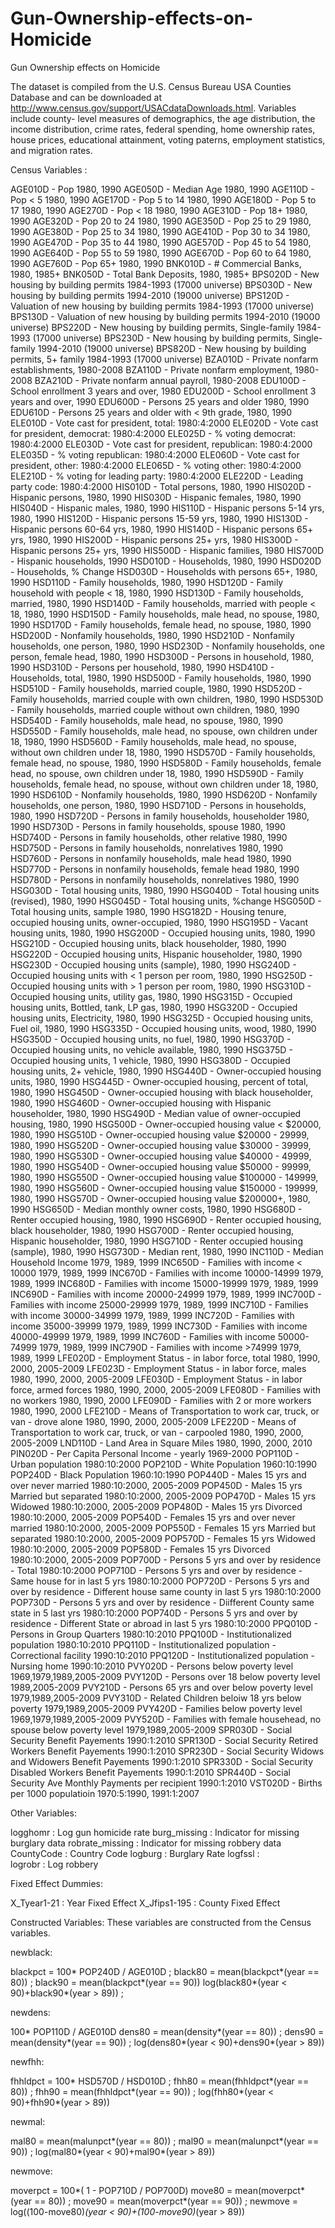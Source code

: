 # Gun-Ownership-effects-on-Homicide
Gun Ownership effects on Homicide


The dataset is compiled from the U.S. Census Bureau USA Counties Database and can be downloaded at http://www.census.gov/support/USACdataDownloads.html. Variables include county- level measures of demographics, the age distribution, the income distribution, crime rates, federal spending, home ownership rates, house prices, educational attainment, voting paterns, employment statistics, and migration rates.


Census Variables :

AGE010D - Pop 1980, 1990
AGE050D - Median Age 1980, 1990
AGE110D - Pop < 5 1980, 1990
AGE170D - Pop 5 to 14 1980, 1990
AGE180D - Pop 5 to 17 1980, 1990
AGE270D - Pop < 18 1980, 1990
AGE310D - Pop 18+ 1980, 1990
AGE320D - Pop 20 to 24 1980, 1990
AGE350D - Pop 25 to 29 1980, 1990
AGE380D - Pop 25 to 34 1980, 1990
AGE410D - Pop 30 to 34 1980, 1990
AGE470D - Pop 35 to 44 1980, 1990
AGE570D - Pop 45 to 54 1980, 1990
AGE640D - Pop 55 to 59 1980, 1990
AGE670D - Pop 60 to 64 1980, 1990
AGE760D - Pop 65+ 1980, 1990
BNK010D - # Commercial Banks, 1980, 1985+
BNK050D - Total Bank Deposits, 1980, 1985+
BPS020D - New housing by building permits 1984-1993 (17000 universe)
BPS030D - New housing by building permits 1994-2010 (19000 universe)
BPS120D - Valuation of new housing by building permits 1984-1993 (17000 universe)
BPS130D - Valuation of new housing by building permits 1994-2010 (19000 universe)
BPS220D - New housing by building permits, Single-family 1984-1993 (17000 universe)
BPS230D - New housing by building permits, Single-family 1994-2010 (19000 universe)
BPS820D - New housing by building permits, 5+ family 1984-1993 (17000 universe)
BZA010D - Private nonfarm establishments, 1980-2008
BZA110D - Private nonfarm employment, 1980-2008
BZA210D - Private nonfarm annual payroll, 1980-2008
EDU100D - School enrollment 3 years and over, 1980
EDU200D - School enrollment 3 years and over, 1990
EDU600D - Persons 25 years and older 1980, 1990
EDU610D - Persons 25 years and older with < 9th grade, 1980, 1990
ELE010D - Vote cast for president, total: 1980:4:2000
ELE020D - Vote cast for president, democrat: 1980:4:2000
ELE025D - % voting democrat: 1980:4:2000
ELE030D - Vote cast for president, republican: 1980:4:2000
ELE035D - % voting republican: 1980:4:2000
ELE060D - Vote cast for president, other: 1980:4:2000
ELE065D - % voting other: 1980:4:2000
ELE210D - % voting for leading party: 1980:4:2000
ELE220D - Leading party code: 1980:4:2000
HIS010D - Total persons, 1980, 1990
HIS020D - Hispanic persons, 1980, 1990
HIS030D - Hispanic females, 1980, 1990
HIS040D - Hispanic males, 1980, 1990
HIS110D - Hispanic persons 5-14 yrs, 1980, 1990
HIS120D - Hispanic persons 15-59 yrs, 1980, 1990
HIS130D - Hispanic persons 60-64 yrs, 1980, 1990
HIS140D - Hispanic persons 65+ yrs, 1980, 1990
HIS200D - Hispanic persons 25+ yrs, 1980
HIS300D - Hispanic persons 25+ yrs, 1990
HIS500D - Hispanic families, 1980
HIS700D - Hispanic households, 1990
HSD010D - Households, 1980, 1990
HSD020D - Households, % Change
HSD030D - Households with persons 65+, 1980, 1990
HSD110D - Family households, 1980, 1990
HSD120D - Family household with people < 18, 1980, 1990
HSD130D - Family households, married, 1980, 1990
HSD140D - Family households, married with people < 18, 1980, 1990
HSD150D - Family households, male head, no spouse, 1980, 1990
HSD170D - Family households, female head, no spouse, 1980, 1990
HSD200D - Nonfamily households, 1980, 1990
HSD210D - Nonfamily households, one person, 1980, 1990
HSD230D - Nonfamily households, one person, female head, 1980, 1990
HSD300D - Persons in household, 1980, 1990
HSD310D - Persons per household, 1980, 1990
HSD410D - Households, total, 1980, 1990
HSD500D - Family households, 1980, 1990
HSD510D - Family households, married couple, 1980, 1990
HSD520D - Family households, married couple with own children, 1980, 1990
HSD530D - Family households, married couple without own children, 1980, 1990
HSD540D - Family households, male head, no spouse, 1980, 1990
HSD550D - Family households, male head, no spouse, own children under 18, 1980, 1990
HSD560D - Family households, male head, no spouse, without own children under 18, 1980, 1990
HSD570D - Family households, female head, no spouse, 1980, 1990
HSD580D - Family households, female head, no spouse, own children under 18, 1980, 1990
HSD590D - Family households, female head, no spouse, without own children under 18, 1980, 1990
HSD610D - Nonfamily households, 1980, 1990
HSD620D - Nonfamily households, one person, 1980, 1990
HSD710D - Persons in households, 1980, 1990
HSD720D - Persons in family households, householder 1980, 1990
HSD730D - Persons in family households, spouse 1980, 1990
HSD740D - Persons in family households, other relative 1980, 1990
HSD750D - Persons in family households, nonrelatives 1980, 1990
HSD760D - Persons in nonfamily households, male head 1980, 1990
HSD770D - Persons in nonfamily households, female head 1980, 1990
HSD780D - Persons in nonfamily households, nonrelatives 1980, 1990
HSG030D - Total housing units, 1980, 1990
HSG040D - Total housing units (revised), 1980, 1990
HSG045D - Total housing units, %change
HSG050D - Total housing units, sample 1980, 1990
HSG182D - Housing tenure, occupied housing units, owner-occupied, 1980, 1990
HSG195D - Vacant housing units, 1980, 1990
HSG200D - Occupied housing units, 1980, 1990
HSG210D - Occupied housing units, black householder, 1980, 1990
HSG220D - Occupied housing units, Hispanic householder, 1980, 1990
HSG230D - Occupied housing units (sample), 1980, 1990
HSG240D - Occupied housing units with < 1 person per room, 1980, 1990
HSG250D - Occupied housing units with > 1 person per room, 1980, 1990
HSG310D - Occupied housing units, utility gas, 1980, 1990
HSG315D - Occupied housing units, Bottled, tank, LP gas, 1980, 1990
HSG320D - Occupied housing units, Electricity, 1980, 1990
HSG325D - Occupied housing units, Fuel oil, 1980, 1990
HSG335D - Occupied housing units, wood, 1980, 1990
HSG350D - Occupied housing units, no fuel, 1980, 1990
HSG370D - Occupied housing units, no vehicle available, 1980, 1990
HSG375D - Occupied housing units, 1 vehicle, 1980, 1990
HSG380D - Occupied housing units, 2+ vehicle, 1980, 1990
HSG440D - Owner-occupied housing units, 1980, 1990
HSG445D - Owner-occupied housing, percent of total, 1980, 1990
HSG450D - Owner-occupied housing with black householder, 1980, 1990
HSG460D - Owner-occupied housing with Hispanic householder, 1980, 1990
HSG490D - Median value of owner-occupied housing, 1980, 1990
HSG500D - Owner-occupied housing value < $20000, 1980, 1990
HSG510D - Owner-occupied housing value $20000 - 29999, 1980, 1990
HSG520D - Owner-occupied housing value $30000 - 39999, 1980, 1990
HSG530D - Owner-occupied housing value $40000 - 49999, 1980, 1990
HSG540D - Owner-occupied housing value $50000 - 99999, 1980, 1990
HSG550D - Owner-occupied housing value $100000 - 149999, 1980, 1990
HSG560D - Owner-occupied housing value $150000 - 199999, 1980, 1990
HSG570D - Owner-occupied housing value $200000+, 1980, 1990
HSG650D - Median monthly owner costs, 1980, 1990
HSG680D - Renter occupied housing, 1980, 1990
HSG690D - Renter occupied housing, black householder, 1980, 1990
HSG700D - Renter occupied housing, Hispanic householder, 1980, 1990
HSG710D - Renter occupied housing (sample), 1980, 1990
HSG730D - Median rent, 1980, 1990
INC110D - Median Household Income 1979, 1989, 1999
INC650D - Families with income < 10000 1979, 1989, 1999
INC670D - Families with income 10000-14999 1979, 1989, 1999
INC680D - Families with income 15000-19999 1979, 1989, 1999
INC690D - Families with income 20000-24999 1979, 1989, 1999
INC700D - Families with income 25000-29999 1979, 1989, 1999
INC710D - Families with income 30000-34999 1979, 1989, 1999
INC720D - Families with income 35000-39999 1979, 1989, 1999
INC730D - Families with income 40000-49999 1979, 1989, 1999
INC760D - Families with income 50000-74999 1979, 1989, 1999
INC790D - Families with income >74999 1979, 1989, 1999
LFE020D - Employment Status - in labor force, total 1980, 1990, 2000, 2005-2009
LFE023D - Employment Status - in labor force, males 1980, 1990, 2000, 2005-2009
LFE030D - Employment Status - in labor force, armed forces 1980, 1990, 2000, 2005-2009
LFE080D - Families with no workers 1980, 1990, 2000
LFE090D - Families with 2 or more workers 1980, 1990, 2000
LFE210D - Means of Transportation to work car, truck, or van - drove alone 1980, 1990, 2000, 2005-2009
LFE220D - Means of Transportation to work car, truck, or van - carpooled 1980, 1990, 2000, 2005-2009
LND110D - Land Area in Square Miles 1980, 1990, 2000, 2010
PIN020D - Per Capita Personal Income - yearly 1969-2000
POP110D - Urban population 1980:10:2000
POP210D - White Population 1960:10:1990
POP240D - Black Population 1960:10:1990
POP440D - Males 15 yrs and over never married 1980:10:2000, 2005-2009
POP450D - Males 15 yrs Married but separated 1980:10:2000, 2005-2009
POP470D - Males 15 yrs Widowed 1980:10:2000, 2005-2009
POP480D - Males 15 yrs Divorced 1980:10:2000, 2005-2009
POP540D - Females 15 yrs and over never married 1980:10:2000, 2005-2009
POP550D - Females 15 yrs Married but separated 1980:10:2000, 2005-2009
POP570D - Females 15 yrs Widowed 1980:10:2000, 2005-2009
POP580D - Females 15 yrs Divorced 1980:10:2000, 2005-2009
POP700D - Persons 5 yrs and over by residence - Total 1980:10:2000
POP710D - Persons 5 yrs and over by residence - Same house for in last 5 yrs 1980:10:2000
POP720D - Persons 5 yrs and over by residence - Different house same county in last 5 yrs 1980:10:2000
POP730D - Persons 5 yrs and over by residence - Diifferent County same state in 5 last yrs 1980:10:2000
POP740D - Persons 5 yrs and over by residence - Different State or abroad in last 5 yrs 1980:10:2000
PPQ010D - Persons in Group Quarters 1980:10:2010
PPQ100D - Institutionalized population 1980:10:2010
PPQ110D - Institutionalized population - Correctional facility 1990:10:2010
PPQ120D - Institutionalized population - Nursing home 1990:10:2010
PVY020D - Persons below poverty level 1969,1979,1989,2005-2009
PVY120D - Persons over 18 below poverty level 1989,2005-2009
PVY210D - Persons 65 yrs and over below poverty level 1979,1989,2005-2009
PVY310D - Related Children beloiw 18 yrs below poverty 1979,1989,2005-2009
PVY420D - Families below poverty level 1969,1979,1989,2005-2009
PVY520D - Families with female househead, no spouse below poverty level 1979,1989,2005-2009
SPR030D - Social Security Benefit Payements 1990:1:2010
SPR130D - Social Security Retired Workers Benefit Payements 1990:1:2010
SPR230D - Social Security Widows and Widowers Benefit Payements 1990:1:2010
SPR330D - Social Security Disabled Workers Benefit Payements 1990:1:2010
SPR440D - Social Security Ave Monthly Payments per recipient 1990:1:2010
VST020D - Births per 1000 populatioin 1970:5:1990, 1991:1:2007


Other Variables: 

logghomr        : Log gun homicide rate
burg_missing    : Indicator for missing burglary data
robrate_missing : Indicator for missing robbery data
CountyCode 	 : Country Code 
logburg		 : Burglary Rate
logfssl		 :        
logrobr		 : Log robbery


Fixed Effect Dummies: 

X_Tyear1-21  : Year Fixed Effect
X_Jfips1-195 : County Fixed Effect


Constructed Variables: These variables are constructed from the Census variables.

newblack: 

blackpct = 100* POP240D / AGE010D ;
black80 = mean(blackpct*(year == 80))  ;
black90 = mean(blackpct*(year == 90))
log(black80*(year < 90)+black90*(year > 89)) ;


newdens:

100* POP110D / AGE010D
dens80 = mean(density*(year == 80))  ;
dens90 = mean(density*(year == 90))  ;
log(dens80*(year < 90)+dens90*(year > 89))

newfhh:

fhhldpct = 100* HSD570D / HSD010D ;
fhh80 = mean(fhhldpct*(year == 80))  ;
fhh90 = mean(fhhldpct*(year == 90))  ;
log(fhh80*(year < 90)+fhh90*(year > 89))


newmal:

mal80 = mean(malunpct*(year == 80))  ;
mal90 = mean(malunpct*(year == 90))  ;
log(mal80*(year < 90)+mal90*(year > 89))


newmove:

moverpct = 100*( 1 - POP710D / POP700D)
move80 = mean(moverpct*(year == 80))  ;
move90 = mean(moverpct*(year == 90))  ;
newmove = log((100-move80)*(year < 90)+(100-move90)*(year > 89))



